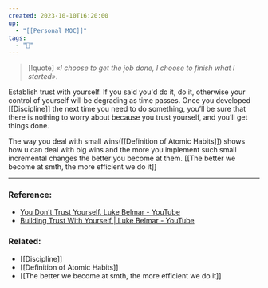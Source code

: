 ```yaml
---
created: 2023-10-10T16:20:00
up:
  - "[[Personal MOC]]"
tags:
  - "🌱"
---
```

> [!quote]
> *«I choose to get the job done, I choose to finish what I started»*.

Establish trust with yourself.
If you said you'd do it, do it, otherwise your control of yourself will be degrading as time passes. Once you developed [[Discipline]] the next time you need to do something, you’ll be sure that there is nothing to worry about because you trust yourself, and you’ll get things done.

The way you deal with small wins([[Definition of Atomic Habits]]) shows how u can deal with big wins and the more you implement such small incremental changes the better you become at them. [[The better we become at smth, the more efficient we do it]]

---
### Reference:
- [You Don’t Trust Yourself. Luke Belmar - YouTube](https://youtube.com/shorts/hhH_Qo5a1J0?si=wwadLF6cs8rA_gWk)
- [Building Trust With Yourself | Luke Belmar - YouTube](https://youtube.com/shorts/j5s19E8kKSw?si=Wgtp7CqPVhHaL3IJ)
### Related:
- [[Discipline]]
- [[Definition of Atomic Habits]]
- [[The better we become at smth, the more efficient we do it]]